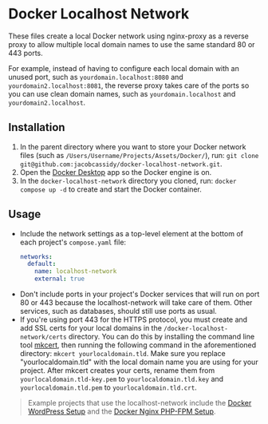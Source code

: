 # Docker Localhost Network

These files create a local Docker network using nginx-proxy as a reverse proxy to allow multiple local domain names to use the same standard 80 or 443 ports.

For example, instead of having to configure each local domain with an unused port, such as `yourdomain.localhost:8080` and `yourdomain2.localhost:8081`, the reverse proxy takes care of the ports so you can use clean domain names, such as `yourdomain.localhost` and `yourdomain2.localhost`.

## Installation

1. In the parent directory where you want to store your Docker network files (such as `/Users/Username/Projects/Assets/Docker/`), run: `git clone git@github.com:jacobcassidy/docker-localhost-network.git`.
2. Open the [Docker Desktop](https://www.docker.com/products/docker-desktop/) app so the Docker engine is on.
3. In the `docker-localhost-network` directory you cloned, run: `docker compose up -d` to create and start the Docker container.

## Usage

- Include the network settings as a top-level element at the bottom of each project's `compose.yaml` file:
  ```yaml
  networks:
    default:
      name: localhost-network
      external: true
  ```
- Don't include ports in your project's Docker services that will run on port 80 or 443 because the localhost-network will take care of them. Other services, such as databases, should still use ports as usual.
- If you're using port 443 for the HTTPS protocol, you must create and add SSL certs for your local domains in the `/docker-localhost-network/certs` directory. You can do this by installing the command line tool [mkcert](https://github.com/FiloSottile/mkcert), then running the following command in the aforementioned directory: `mkcert yourlocaldomain.tld`. Make sure you replace "yourlocaldomain.tld" with the local domain name you are using for your project. After mkcert creates your certs, rename them from `yourlocaldomain.tld-key.pem` to `yourlocaldomain.tld.key` and `yourlocaldomain.tld.pem` to `yourlocaldomain.tld.crt`.

> Example projects that use the localhost-network include the [Docker WordPress Setup](https://github.com/jacobcassidy/docker-wordpress-setup) and the [Docker Nginx PHP-FPM Setup](https://github.com/jacobcassidy/docker-nginx-phpfpm-setup).
